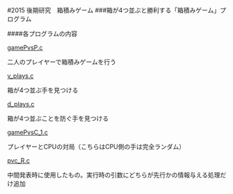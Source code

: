 #2015 後期研究　箱積みゲーム
###箱が4つ並ぶと勝利する「箱積みゲーム」プログラム
 

####各プログラムの内容

[gamePvsP.c](https://github.com/OgamiP/2015/blob/master/gamePvsP.c)

二人のプレイヤーで箱積みゲームを行う

[v_plays.c](https://github.com/OgamiP/2015/blob/master/v_plays.c)

箱が4つ並ぶ手を見つける

[d_plays.c](https://github.com/OgamiP/2015/blob/master/d_plays.c)

箱が4つ並ぶことを防ぐ手を見つける

[gamePvsC_1.c](https://github.com/OgamiP/2015/blob/master/gamePvsC_1.c)

プレイヤーとCPUの対局（こちらはCPU側の手は完全ランダム）

[pvc_R.c](https://github.com/OgamiP/2015/blob/master/pvc_R.c)

中間発表時に使用したもの。実行時の引数にどちらが先行かの情報与える処理だけ追加



